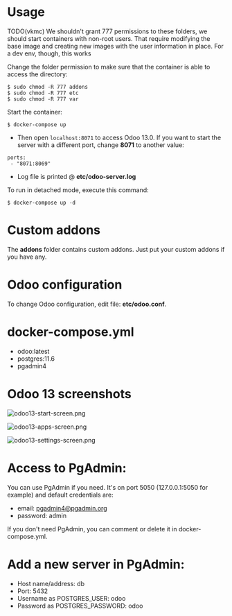 # Usage

TODO(vkmc) We shouldn't grant 777 permissions to these folders, we should start containers
with non-root users. That require modifying the base image and creating new images with the
user information in place. For a dev env, though, this works

Change the folder permission to make sure that the container is able to access the directory:
```
$ sudo chmod -R 777 addons
$ sudo chmod -R 777 etc
$ sudo chmod -R 777 var
```

Start the container:
```
$ docker-compose up
```

* Then open `localhost:8071` to access Odoo 13.0. If you want to start the server with a different port, change **8071** to another value:

```
ports:
 - "8071:8069"
```


* Log file is printed @ **etc/odoo-server.log**

To run in detached mode, execute this command:

```
$ docker-compose up -d
```

# Custom addons

The **addons** folder contains custom addons. Just put your custom addons if you have any.

# Odoo configuration

To change Odoo configuration, edit file: **etc/odoo.conf**.

# docker-compose.yml

* odoo:latest
* postgres:11.6
* pgadmin4

# Odoo 13 screenshots

![odoo13-start-screen.png](screenshots/odoo13-start-screen.png)

![odoo13-apps-screen.png](screenshots/odoo13-apps-screen.png)

![odoo13-settings-screen.png](screenshots/odoo13-settings-screen.png)

# Access to PgAdmin:

You can use PgAdmin if you need. It's on port 5050 (127.0.0.1:5050 for example) and default credentials are:

* email: pgadmin4@pgadmin.org
* password: admin

If you don't need PgAdmin, you can comment or delete it in docker-compose.yml.

# Add a new server in PgAdmin:

* Host name/address: db
* Port: 5432
* Username as POSTGRES_USER: odoo
* Password as POSTGRES_PASSWORD: odoo
